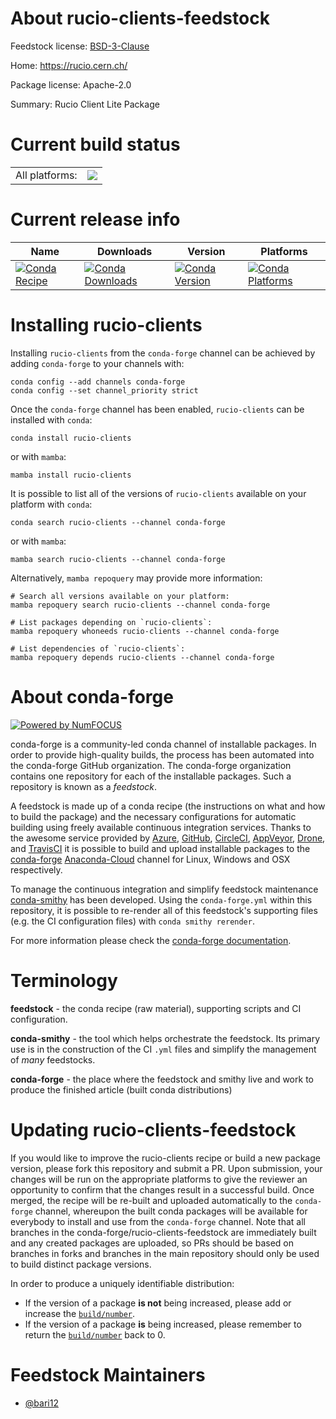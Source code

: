 About rucio-clients-feedstock
=============================

Feedstock license: [BSD-3-Clause](https://github.com/conda-forge/rucio-clients-feedstock/blob/main/LICENSE.txt)

Home: https://rucio.cern.ch/

Package license: Apache-2.0

Summary: Rucio Client Lite Package

Current build status
====================


<table><tr><td>All platforms:</td>
    <td>
      <a href="https://dev.azure.com/conda-forge/feedstock-builds/_build/latest?definitionId=14312&branchName=main">
        <img src="https://dev.azure.com/conda-forge/feedstock-builds/_apis/build/status/rucio-clients-feedstock?branchName=main">
      </a>
    </td>
  </tr>
</table>

Current release info
====================

| Name | Downloads | Version | Platforms |
| --- | --- | --- | --- |
| [![Conda Recipe](https://img.shields.io/badge/recipe-rucio--clients-green.svg)](https://anaconda.org/conda-forge/rucio-clients) | [![Conda Downloads](https://img.shields.io/conda/dn/conda-forge/rucio-clients.svg)](https://anaconda.org/conda-forge/rucio-clients) | [![Conda Version](https://img.shields.io/conda/vn/conda-forge/rucio-clients.svg)](https://anaconda.org/conda-forge/rucio-clients) | [![Conda Platforms](https://img.shields.io/conda/pn/conda-forge/rucio-clients.svg)](https://anaconda.org/conda-forge/rucio-clients) |

Installing rucio-clients
========================

Installing `rucio-clients` from the `conda-forge` channel can be achieved by adding `conda-forge` to your channels with:

```
conda config --add channels conda-forge
conda config --set channel_priority strict
```

Once the `conda-forge` channel has been enabled, `rucio-clients` can be installed with `conda`:

```
conda install rucio-clients
```

or with `mamba`:

```
mamba install rucio-clients
```

It is possible to list all of the versions of `rucio-clients` available on your platform with `conda`:

```
conda search rucio-clients --channel conda-forge
```

or with `mamba`:

```
mamba search rucio-clients --channel conda-forge
```

Alternatively, `mamba repoquery` may provide more information:

```
# Search all versions available on your platform:
mamba repoquery search rucio-clients --channel conda-forge

# List packages depending on `rucio-clients`:
mamba repoquery whoneeds rucio-clients --channel conda-forge

# List dependencies of `rucio-clients`:
mamba repoquery depends rucio-clients --channel conda-forge
```


About conda-forge
=================

[![Powered by
NumFOCUS](https://img.shields.io/badge/powered%20by-NumFOCUS-orange.svg?style=flat&colorA=E1523D&colorB=007D8A)](https://numfocus.org)

conda-forge is a community-led conda channel of installable packages.
In order to provide high-quality builds, the process has been automated into the
conda-forge GitHub organization. The conda-forge organization contains one repository
for each of the installable packages. Such a repository is known as a *feedstock*.

A feedstock is made up of a conda recipe (the instructions on what and how to build
the package) and the necessary configurations for automatic building using freely
available continuous integration services. Thanks to the awesome service provided by
[Azure](https://azure.microsoft.com/en-us/services/devops/), [GitHub](https://github.com/),
[CircleCI](https://circleci.com/), [AppVeyor](https://www.appveyor.com/),
[Drone](https://cloud.drone.io/welcome), and [TravisCI](https://travis-ci.com/)
it is possible to build and upload installable packages to the
[conda-forge](https://anaconda.org/conda-forge) [Anaconda-Cloud](https://anaconda.org/)
channel for Linux, Windows and OSX respectively.

To manage the continuous integration and simplify feedstock maintenance
[conda-smithy](https://github.com/conda-forge/conda-smithy) has been developed.
Using the ``conda-forge.yml`` within this repository, it is possible to re-render all of
this feedstock's supporting files (e.g. the CI configuration files) with ``conda smithy rerender``.

For more information please check the [conda-forge documentation](https://conda-forge.org/docs/).

Terminology
===========

**feedstock** - the conda recipe (raw material), supporting scripts and CI configuration.

**conda-smithy** - the tool which helps orchestrate the feedstock.
                   Its primary use is in the construction of the CI ``.yml`` files
                   and simplify the management of *many* feedstocks.

**conda-forge** - the place where the feedstock and smithy live and work to
                  produce the finished article (built conda distributions)


Updating rucio-clients-feedstock
================================

If you would like to improve the rucio-clients recipe or build a new
package version, please fork this repository and submit a PR. Upon submission,
your changes will be run on the appropriate platforms to give the reviewer an
opportunity to confirm that the changes result in a successful build. Once
merged, the recipe will be re-built and uploaded automatically to the
`conda-forge` channel, whereupon the built conda packages will be available for
everybody to install and use from the `conda-forge` channel.
Note that all branches in the conda-forge/rucio-clients-feedstock are
immediately built and any created packages are uploaded, so PRs should be based
on branches in forks and branches in the main repository should only be used to
build distinct package versions.

In order to produce a uniquely identifiable distribution:
 * If the version of a package **is not** being increased, please add or increase
   the [``build/number``](https://docs.conda.io/projects/conda-build/en/latest/resources/define-metadata.html#build-number-and-string).
 * If the version of a package **is** being increased, please remember to return
   the [``build/number``](https://docs.conda.io/projects/conda-build/en/latest/resources/define-metadata.html#build-number-and-string)
   back to 0.

Feedstock Maintainers
=====================

* [@bari12](https://github.com/bari12/)

